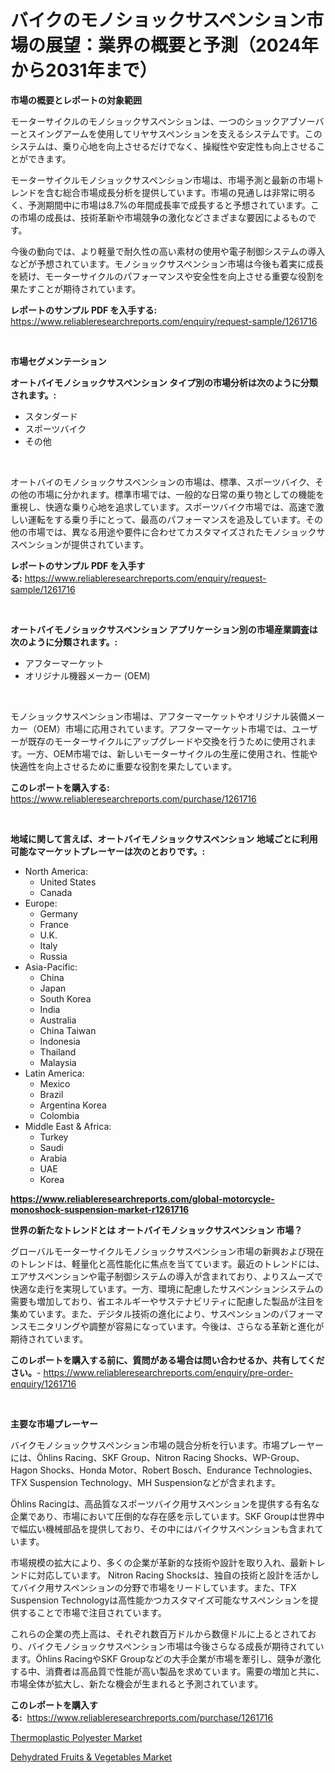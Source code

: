 <p><h1>バイクのモノショックサスペンション市場の展望：業界の概要と予測（2024年から2031年まで）</h1></p><p><strong>市場の概要とレポートの対象範囲</strong></p>
<p><p>モーターサイクルのモノショックサスペンションは、一つのショックアブソーバーとスイングアームを使用してリヤサスペンションを支えるシステムです。このシステムは、乗り心地を向上させるだけでなく、操縦性や安定性も向上させることができます。</p><p>モーターサイクルモノショックサスペンション市場は、市場予測と最新の市場トレンドを含む総合市場成長分析を提供しています。市場の見通しは非常に明るく、予測期間中に市場は8.7%の年間成長率で成長すると予想されています。この市場の成長は、技術革新や市場競争の激化などさまざまな要因によるものです。</p><p>今後の動向では、より軽量で耐久性の高い素材の使用や電子制御システムの導入などが予想されています。モノショックサスペンション市場は今後も着実に成長を続け、モーターサイクルのパフォーマンスや安全性を向上させる重要な役割を果たすことが期待されています。</p></p>
<p><strong>レポートのサンプル PDF を入手する:</strong> <a href="https://www.reliableresearchreports.com/enquiry/request-sample/1261716">https://www.reliableresearchreports.com/enquiry/request-sample/1261716</a></p>
<p>&nbsp;</p>
<p><strong>市場セグメンテーション</strong></p>
<p><strong>オートバイモノショックサスペンション タイプ別の市場分析は次のように分類されます。:</strong></p>
<p><ul><li>スタンダード</li><li>スポーツバイク</li><li>その他</li></ul></p>
<p>&nbsp;</p>
<p><p>オートバイのモノショックサスペンションの市場は、標準、スポーツバイク、その他の市場に分かれます。標準市場では、一般的な日常の乗り物としての機能を重視し、快適な乗り心地を追求しています。スポーツバイク市場では、高速で激しい運転をする乗り手にとって、最高のパフォーマンスを追及しています。その他の市場では、異なる用途や要件に合わせてカスタマイズされたモノショックサスペンションが提供されています。</p></p>
<p><strong>レポートのサンプル PDF を入手する:</strong>&nbsp;<a href="https://www.reliableresearchreports.com/enquiry/request-sample/1261716">https://www.reliableresearchreports.com/enquiry/request-sample/1261716</a></p>
<p>&nbsp;</p>
<p><strong> オートバイモノショックサスペンション アプリケーション別の市場産業調査は次のように分類されます。:</strong></p>
<p><ul><li>アフターマーケット</li><li>オリジナル機器メーカー (OEM)</li></ul></p>
<p>&nbsp;</p>
<p><p>モノショックサスペンション市場は、アフターマーケットやオリジナル装備メーカー（OEM）市場に応用されています。アフターマーケット市場では、ユーザーが既存のモーターサイクルにアップグレードや交換を行うために使用されます。一方、OEM市場では、新しいモーターサイクルの生産に使用され、性能や快適性を向上させるために重要な役割を果たしています。</p></p>
<p><strong>このレポートを購入する:</strong>&nbsp; <a href="https://www.reliableresearchreports.com/purchase/1261716">https://www.reliableresearchreports.com/purchase/1261716</a></p>
<p>&nbsp;</p>
<p><strong>地域に関して言えば、オートバイモノショックサスペンション 地域ごとに利用可能なマーケットプレーヤーは次のとおりです。:</strong></p>
<p><ul>
    <li>
        North America:
        <ul>
            <li>United States</li>
            <li>Canada</li>
        </ul>
    </li>
    <li>
        Europe:
        <ul>
            <li>Germany</li>
            <li>France</li>
            <li>U.K.</li>
            <li>Italy</li>
            <li>Russia</li>
        </ul>
    </li>
    <li>
        Asia-Pacific:
        <ul>
            <li>China</li>
            <li>Japan</li>
            <li>South Korea</li>
            <li>India</li>
            <li>Australia</li>
            <li>China Taiwan</li>
            <li>Indonesia</li>
            <li>Thailand</li>
            <li>Malaysia</li>
        </ul>
    </li>
    <li>
        Latin America:
        <ul>
            <li>Mexico</li>
            <li>Brazil</li>
            <li>Argentina Korea</li>
            <li>Colombia</li>
        </ul>
    </li>
    <li>
        Middle East & Africa:
        <ul>
            <li>Turkey</li>
            <li>Saudi</li>
            <li>Arabia</li>
            <li>UAE</li>
            <li>Korea</li>
        </ul>
    </li>
    </ul></p>
<p><strong><a href="https://www.reliableresearchreports.com/global-motorcycle-monoshock-suspension-market-r1261716">https://www.reliableresearchreports.com/global-motorcycle-monoshock-suspension-market-r1261716</a></strong>&nbsp;</p>
<p><strong>世界の新たなトレンドとは オートバイモノショックサスペンション 市場？</strong></p>
<p><p>グローバルモーターサイクルモノショックサスペンション市場の新興および現在のトレンドは、軽量化と高性能化に焦点を当てています。最近のトレンドには、エアサスペンションや電子制御システムの導入が含まれており、よりスムーズで快適な走行を実現しています。一方、環境に配慮したサスペンションシステムの需要も増加しており、省エネルギーやサステナビリティに配慮した製品が注目を集めています。また、デジタル技術の進化により、サスペンションのパフォーマンスモニタリングや調整が容易になっています。今後は、さらなる革新と進化が期待されています。</p></p>
<p><strong>このレポートを購入する前に、質問がある場合は問い合わせるか、共有してください。</strong>- <a href="https://www.reliableresearchreports.com/enquiry/pre-order-enquiry/1261716">https://www.reliableresearchreports.com/enquiry/pre-order-enquiry/1261716</a></p>
<p>&nbsp;</p>
<p><strong>主要な市場プレーヤー</strong></p>
<p><p>バイクモノショックサスペンション市場の競合分析を行います。市場プレーヤーには、Öhlins Racing、SKF Group、Nitron Racing Shocks、WP-Group、Hagon Shocks、Honda Motor、Robert Bosch、Endurance Technologies、TFX Suspension Technology、MH Suspensionなどが含まれます。</p><p>Öhlins Racingは、高品質なスポーツバイク用サスペンションを提供する有名な企業であり、市場において圧倒的な存在感を示しています。SKF Groupは世界中で幅広い機械部品を提供しており、その中にはバイクサスペンションも含まれています。</p><p>市場規模の拡大により、多くの企業が革新的な技術や設計を取り入れ、最新トレンドに対応しています。 Nitron Racing Shocksは、独自の技術と設計を活かしてバイク用サスペンションの分野で市場をリードしています。また、TFX Suspension Technologyは高性能かつカスタマイズ可能なサスペンションを提供することで市場で注目されています。</p><p>これらの企業の売上高は、それぞれ数百万ドルから数億ドルに上るとされており、バイクモノショックサスペンション市場は今後さらなる成長が期待されています。Öhlins RacingやSKF Groupなどの大手企業が市場を牽引し、競争が激化する中、消費者は高品質で性能が高い製品を求めています。需要の増加と共に、市場全体が拡大し、新たな機会が生まれると予測されています。</p></p>
<p><strong>このレポートを購入する:</strong>&nbsp;&nbsp;<a href="https://www.reliableresearchreports.com/purchase/1261716">https://www.reliableresearchreports.com/purchase/1261716</a></p>
<p><p><a href="https://butternut-bug-553.notion.site/Thermoplastic-Polyester-Market-Offer-Valuable-Insights-into-Market-Size-Market-Share-Market-Trends-3924e5bca2e64e60a57e6b4d63a0239b">Thermoplastic Polyester Market</a></p><p><a href="https://github.com/jodemen/Market-Research-Report-List-2/blob/main/dehydrated-fruits-vegetables-market.md">Dehydrated Fruits & Vegetables Market</a></p></p>